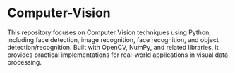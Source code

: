 # Computer-Vision
This repository focuses on Computer Vision techniques using Python, including face detection, image recognition, face recognition, and object detection/recognition. Built with OpenCV, NumPy, and related libraries, it provides practical implementations for real-world applications in visual data processing.
